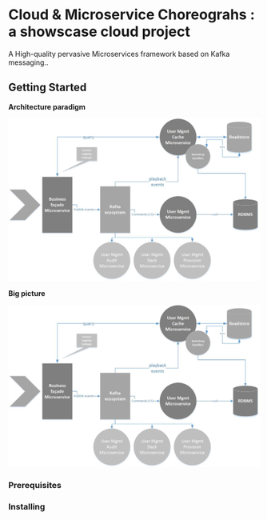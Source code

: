 # Cloud & Microservice Choreograhs : a showscase cloud project

A High-quality pervasive Microservices framework based on Kafka messaging..

## Getting Started



**Architecture paradigm**


<p align="center">
  <img src="d1.jpg"/>
</p>

**Big picture**
<p align="center">
  <img src="d1.jpg"/>
</p>

### Prerequisites


### Installing

